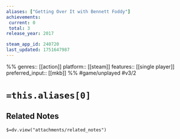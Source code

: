 ```yaml
---
aliases: ["Getting Over It with Bennett Foddy"]
achievements:
 current: 0
 total: 3
release_year: 2017

steam_app_id: 240720
last_updated: 1751647987
---
```

%%
genres:: [[action]]
platform:: [[steam]]
features:: [[single player]]
preferred_input:: [[mkb]]
%%
#game/unplayed
#v3/2

# `=this.aliases[0]`
## Related Notes
`$=dv.view("attachments/related_notes")`